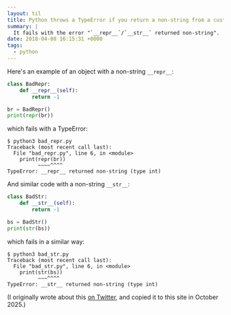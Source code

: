 ```yaml
---
layout: til
title: Python throws a TypeError if you return a non-string from a custom `__repr__` or `__str__` method
summary: |
  It fails with the error "`__repr__`/`__str__` returned non-string".
date: 2018-04-08 16:15:31 +0000
tags:
  - python
---
```

Here's an example of an object with a non-string `__repr__`:

```python
class BadRepr:
    def __repr__(self):
        return -1

br = BadRepr()
print(repr(br))
```

which fails with a TypeError:

```console?prompt=$
$ python3 bad_repr.py
Traceback (most recent call last):
  File "bad_repr.py", line 6, in <module>
    print(repr(br))
          ~~~~^^^^
TypeError: __repr__ returned non-string (type int)
```

And similar code with a non-string `__str__`:

```python
class BadStr:
    def __str__(self):
        return -1

bs = BadStr()
print(str(bs))
```

which fails in a similar way:

```console?prompt=$
$ python3 bad_str.py
Traceback (most recent call last):
  File "bad_str.py", line 6, in <module>
    print(str(bs))
          ~~~^^^^
TypeError: __str__ returned non-string (type int)
```

(I originally wrote about this [on Twitter](https://www.twitter.com/alexwlchan/status/983015490720288768), and copied it to this site in October 2025.)
